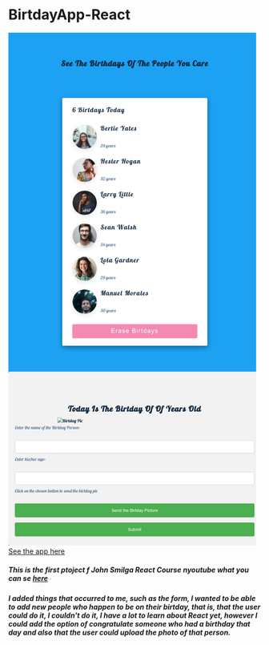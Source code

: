 # BirtdayApp-React
![alt text](https://github.com/Angstromico/BirtdayApp-React/blob/master/manuel-morales-birtday-app.netlify.app_%20(1).png)
[See the app here](https://manuel-morales-birtday-app.netlify.app/)
##### This is the first ptoject f John Smilga React Course nyoutube what you can se [here](https://react-projects-1-birthday-reminder.netlify.app/)
##### I added things that occurred to me, such as the form, I wanted to be able to add new people who happen to be on  their birtday, that is, that the user could do it, I couldn't do it, I have a lot to learn about React yet, however I could add the option of congratulate someone who had a birthday that day and also that the user could upload the photo of that person.
